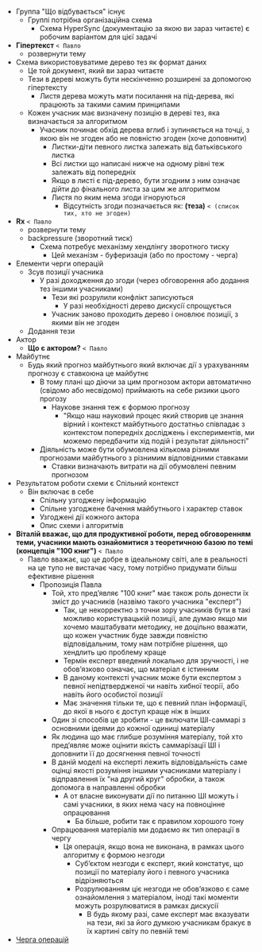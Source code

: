 - Группа "Що відбувається" існує
    - Группі потрібна організаційна схема
        - Cхема HyperSync (документацію за якою ви зараз читаєте) є робочим варіантом для цієї задачі
- **Гіпертекст** `< Павло`
    - розвернути тему
- Схема використовуватиме дерево тез як формат даних
    - Це той документ, який ви зараз читаєте
    - Тези в дереві можуть бути нескінченно розширені за допомогою гіпертексту
        - Листя дерева можуть мати посилання на під-дерева, які працюють за такими самим принципами
    - Кожен учасник має визначену позицію в дереві тез, яка визначається за алгоритмом
        - Учасник починає обхід дерева вглиб і зупиняється на точці, з якою він не згоден або не повністю згоден (хоче доповнити)
            - Листки-діти певного листка залежать від батьківського листка
            - Всі листки що написані нижче на одному рівні теж залежать від попередніх
            - Якщо в листі є під-дерево, бути згодним з ним означає дійти до фінального листа за цим же алгоритмом
            - Листя по яким нема згоди ігноруються
                - Відсутність згоди позначається як:  **(теза)** `< (список тих, хто не згоден)`
- **Rx** `< Павло`
    - розвернути тему
    - backpressure (зворотний тиск)
        - Схема потребує механізму хендлінгу зворотного тиску
            - Цей механізм - буферизація (або по простому - черга)
- Елементи черги операцій
    - Зсув позиції учасника
        - У разі доходження до згоди (через обговорення або додання тез іншими учасниками)
            - Тези які розрулили конфлікт записуються
                - У разі необхідності дерево дискусії спрощується
            - Учасник заново проходить дерево і оновлює позиції, з якими він не згоден
    - Додання тези
- Актор
    - **Що є актором?** `< Павло`
- Майбутнє
    - Будь який прогноз майбутнього який включає дії з урахуванням прогнозу є ставкоюна це майбутнє
        - В тому плані що діючи за цим прогнозом актори автоматично (свідомо або несвідомо) приймають на себе ризики цього прогозу
            - Наукове знання теж є формою прогнозу
                - "Якщо наш науковий процес який створив це знання вірний і контекст майбутнього достатньо співпадає з контекстом попередніх досліджень і експериментів, ми можемо передбачити хід подій і результат діяльності"
        - Діяльність може бути обумовлена кількома різними прогнозами майбутнього з різнимим відповідними ставками
            - Ставки визначають витрати на дії обумовлені певним прогнозом
- Результатом роботи схеми є Спільний контекст
    - Він включає в себе
        - Спільну узгоджену інформацію
        - Спільне узгоджене бачення майбутнього і характер ставок
        - Узгоджені дії кожного актора
        - Опис схеми і алгоритмів
- **Віталій вважає, що для продуктивної роботи, перед обговоренням теми, учасники мають ознайомитися з теоретичною базою по темі (концепція "100 книг")** `< Павло`
    - Павло вважає, що це добре в ідеальному світі, але в реальності на це тупо не вистачає часу, тому потрібно придумати більш ефективне рішення
        - Пропозиція Павла
            - Той, хто предʼявляє "100 книг" має також роль донести їх зміст до учасників (назвімо такого учасника "експерт")
                - Так, це некорректно з точни зору учасників бути в такі можливо користувацькій позиції, але думаю якщо ми хочемо маштабувати методику, не доцільно вважати, що кожен участник буде завжди повністю відповідальним, тому нам потрібне рішення, що хендлить цю проблему краще
                - Термін експерт введений локально для зручності, і не обовʼязково означає, що матеріал є істинним
                - В даному контексті учасник може бути експертом з певної непідтвердженої чи навіть хибної теорії, або навіть його особистої позиції
                - Має значення тільки те, що є певний план інформації, до якої в нього є доступ краще ніж в інших
            - Один зі способів це зробити - це включати ШІ-саммарі з основними ідеями до кожної одиниці матеріалу
            - Як людина що має глибше розуміння матеріалу, той хто предʼявляє може оцінити якість саммарізації ШІ і доповнити її до досягнення певної точності
            - В даній моделі на експерті лежить відповідальність саме оцінці якості розуміння іншими учасниками матеріалу і відправлення їх "на другий круг" обробки, а також допомога в направленні обробки
                - А от власне виконувати дії по питанню ШІ можуть і самі учасники, в яких нема часу на повноцінне опрацювання
                    - Ба більше, робити так є правилом хорошого тону
            - Опрацювання матеріалів ми додаємо як тип операції в чергу
                - Ця операція, якщо вона не виконана, в рамках цього алгоритму є формою незгоди
                    - Субʼєктом незгоди є експерт, який констатує, що позиції по матеріалу його і певного учасника відрізняються
                    - Розрулюванням ціє незгоди не обовʼязково є саме ознайомлення з матеріалом, іноді такі моменти можуть розрулюватися в рамках дискусії
                        - В будь якому разі, саме експерт має вказувати на тези, які за його думкою учасникам бракує в їх картині світу по певній темі
- [Черга операцій](queue.md)

